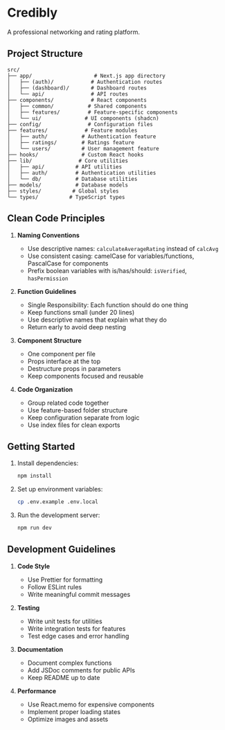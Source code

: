 # Credibly

A professional networking and rating platform.

## Project Structure

```
src/
├── app/                    # Next.js app directory
│   ├── (auth)/            # Authentication routes
│   ├── (dashboard)/       # Dashboard routes
│   └── api/               # API routes
├── components/            # React components
│   ├── common/           # Shared components
│   ├── features/         # Feature-specific components
│   └── ui/              # UI components (shadcn)
├── config/               # Configuration files
├── features/            # Feature modules
│   ├── auth/           # Authentication feature
│   ├── ratings/        # Ratings feature
│   └── users/          # User management feature
├── hooks/              # Custom React hooks
├── lib/               # Core utilities
│   ├── api/          # API utilities
│   ├── auth/         # Authentication utilities
│   └── db/           # Database utilities
├── models/           # Database models
├── styles/          # Global styles
└── types/          # TypeScript types
```

## Clean Code Principles

1. **Naming Conventions**
   - Use descriptive names: `calculateAverageRating` instead of `calcAvg`
   - Use consistent casing: camelCase for variables/functions, PascalCase for components
   - Prefix boolean variables with is/has/should: `isVerified`, `hasPermission`

2. **Function Guidelines**
   - Single Responsibility: Each function should do one thing
   - Keep functions small (under 20 lines)
   - Use descriptive names that explain what they do
   - Return early to avoid deep nesting

3. **Component Structure**
   - One component per file
   - Props interface at the top
   - Destructure props in parameters
   - Keep components focused and reusable

4. **Code Organization**
   - Group related code together
   - Use feature-based folder structure
   - Keep configuration separate from logic
   - Use index files for clean exports

## Getting Started

1. Install dependencies:
   ```bash
   npm install
   ```

2. Set up environment variables:
   ```bash
   cp .env.example .env.local
   ```

3. Run the development server:
   ```bash
   npm run dev
   ```

## Development Guidelines

1. **Code Style**
   - Use Prettier for formatting
   - Follow ESLint rules
   - Write meaningful commit messages

2. **Testing**
   - Write unit tests for utilities
   - Write integration tests for features
   - Test edge cases and error handling

3. **Documentation**
   - Document complex functions
   - Add JSDoc comments for public APIs
   - Keep README up to date

4. **Performance**
   - Use React.memo for expensive components
   - Implement proper loading states
   - Optimize images and assets
